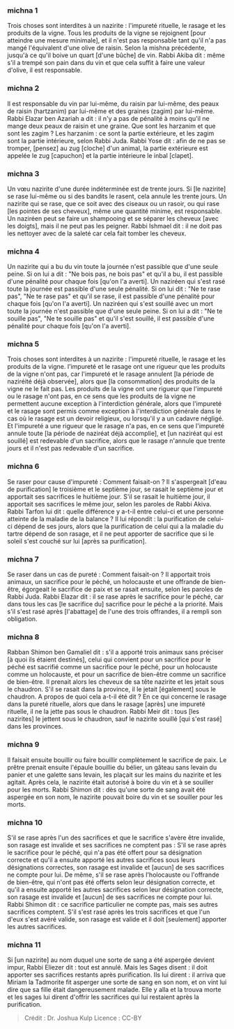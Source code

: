 
### michna 1
Trois choses sont interdites à un nazirite : l'impureté rituelle, le rasage et les produits de la vigne. Tous les produits de la vigne se rejoignent [pour atteindre une mesure minimale], et il n'est pas responsable tant qu'il n'a pas mangé l'équivalent d'une olive de raisin. Selon la mishna précédente, jusqu'à ce qu'il boive un quart [d'une bûche] de vin. Rabbi Akiba dit : même s'il a trempé son pain dans du vin et que cela suffit à faire une valeur d'olive, il est responsable.

### michna 2
Il est responsable du vin par lui-même, du raisin par lui-même, des peaux de raisin (hartzanim) par lui-même et des graines (zagim) par lui-même. Rabbi Elazar ben Azariah a dit : il n'y a pas de pénalité à moins qu'il ne mange deux peaux de raisin et une graine. Que sont les harzanim et que sont les zagim ? Les harzanim : ce sont la partie extérieure, et les zagim sont la partie intérieure, selon Rabbi Juda. Rabbi Yose dit : afin de ne pas se tromper, [pensez] au zug [cloche] d'un animal, la partie extérieure est appelée le zug [capuchon] et la partie intérieure le inbal [clapet].

### michna 3
Un vœu nazirite d'une durée indéterminée est de trente jours. Si [le nazirite] se rase lui-même ou si des bandits le rasent, cela annule les trente jours. Un nazirite qui se rase, que ce soit avec des ciseaux ou un rasoir, ou qui rase [les pointes de ses cheveux], même une quantité minime, est responsable. Un naziréen peut se faire un shampooing et se séparer les cheveux [avec les doigts], mais il ne peut pas les peigner. Rabbi Ishmael dit : il ne doit pas les nettoyer avec de la saleté car cela fait tomber les cheveux.

### michna 4
Un nazirite qui a bu du vin toute la journée n'est passible que d'une seule peine. Si on lui a dit : "Ne bois pas, ne bois pas" et qu'il a bu, il est passible d'une pénalité pour chaque fois [qu'on l'a averti]. Un naziréen qui s'est rasé toute la journée est passible d'une seule pénalité. Si on lui dit : "Ne te rase pas", "Ne te rase pas" et qu'il se rase, il est passible d'une pénalité pour chaque fois [qu'on l'a averti]. Un naziréen qui s'est souillé avec un mort toute la journée n'est passible que d'une seule peine. Si on lui a dit : "Ne te souille pas", "Ne te souille pas" et qu'il s'est souillé, il est passible d'une pénalité pour chaque fois [qu'on l'a averti].

### michna 5
Trois choses sont interdites à un nazirite : l'impureté rituelle, le rasage et les produits de la vigne. l'impureté et le rasage ont une rigueur que les produits de la vigne n'ont pas, car l'impureté et le rasage annulent [la période de naziréité déjà observée], alors que [la consommation] des produits de la vigne ne le fait pas. Les produits de la vigne ont une rigueur que l'impureté ou le rasage n'ont pas, en ce sens que les produits de la vigne ne permettent aucune exception à l'interdiction générale, alors que l'impureté et le rasage sont permis comme exception à l'interdiction générale dans le cas où le rasage est un devoir religieux, ou lorsqu'il y a un cadavre négligé. Et l'impureté a une rigueur que le rasage n'a pas, en ce sens que l'impureté annule toute [la période de naziréat déjà accomplie], et [un naziréat qui est souillé] est redevable d'un sacrifice, alors que le rasage n'annule que trente jours et il n'est pas redevable d'un sacrifice.

### michna 6
Se raser pour cause d'impureté :  Comment faisait-on ? Il s'aspergeait [d'eau de purification] le troisième et le septième jour, se rasait le septième jour et apportait ses sacrifices le huitième jour. S'il se rasait le huitième jour, il apportait ses sacrifices le même jour, selon les paroles de Rabbi Akiva. Rabbi Tarfon lui dit : quelle différence y a-t-il entre celui-ci et une personne atteinte de la maladie de la balance ? Il lui répondit : la purification de celui-ci dépend de ses jours, alors que la purification de celui qui a la maladie du tartre dépend de son rasage, et il ne peut apporter de sacrifice que si le soleil s'est couché sur lui [après sa purification].

### michna 7
Se raser dans un cas de pureté : Comment faisait-on ? Il apportait trois animaux, un sacrifice pour le péché, un holocauste et une offrande de bien-être, égorgeait le sacrifice de paix et se rasait ensuite, selon les paroles de Rabbi Juda. Rabbi Elazar dit : il se rase après le sacrifice pour le péché, car dans tous les cas [le sacrifice du] sacrifice pour le péché a la priorité. Mais s'il s'est rasé après [l'abattage] de l'une des trois offrandes, il a rempli son obligation.

### michna 8
Rabban Shimon ben Gamaliel dit : s'il a apporté trois animaux sans préciser [à quoi ils étaient destinés], celui qui convient pour un sacrifice pour le péché est sacrifié comme un sacrifice pour le péché, pour un holocauste comme un holocauste, et pour un sacrifice de bien-être comme un sacrifice de bien-être. Il prenait alors les cheveux de sa tête nazirite et les jetait sous le chaudron. S'il se rasait dans la province, il le jetait [également] sous le chaudron. A propos de quoi cela a-t-il été dit ? En ce qui concerne le rasage dans la pureté rituelle, alors que dans le rasage [après] une impureté rituelle, il ne la jette pas sous le chaudron. Rabbi Meir dit : tous [les nazirites] le jettent sous le chaudron, sauf le nazirite souillé [qui s'est rasé] dans les provinces.

### michna 9
Il faisait ensuite bouillir ou faire bouillir complètement le sacrifice de paix. Le prêtre prenait ensuite l'épaule bouillie du bélier, un gâteau sans levain du panier et une galette sans levain, les plaçait sur les mains du nazirite et les agitait. Après cela, le nazirite était autorisé à boire du vin et à se souiller pour les morts. Rabbi Shimon dit : dès qu'une sorte de sang avait été aspergée en son nom, le nazirite pouvait boire du vin et se souiller pour les morts.

### michna 10
S'il se rase après l'un des sacrifices et que le sacrifice s'avère être invalide, son rasage est invalide et ses sacrifices ne comptent pas : S'il se rase après le sacrifice pour le péché, qui n'a pas été offert pour sa désignation correcte et qu'il a ensuite apporté les autres sacrifices sous leurs désignations correctes, son rasage est invalide et [aucun] de ses sacrifices ne compte pour lui. De même, s'il se rase après l'holocauste ou l'offrande de bien-être, qui n'ont pas été offerts selon leur désignation correcte, et qu'il a ensuite apporté les autres sacrifices selon leur désignation correcte, son rasage est invalide et [aucun] de ses sacrifices ne compte pour lui. Rabbi Shimon dit : ce sacrifice particulier ne compte pas, mais ses autres sacrifices comptent. S'il s'est rasé après les trois sacrifices et que l'un d'eux s'est avéré valide, son rasage est valide et il doit [seulement] apporter les autres sacrifices.

### michna 11
Si [un nazirite] au nom duquel une sorte de sang a été aspergée devient impur, Rabbi Eliezer dit : tout est annulé. Mais les Sages disent : il doit apporter ses sacrifices restants après purification. Ils lui dirent : il arriva que Miriam la Tadmorite fit asperger une sorte de sang en son nom, et on vint lui dire que sa fille était dangereusement malade. Elle y alla et la trouva morte et les sages lui dirent d'offrir les sacrifices qui lui restaient après la purification.

>Crédit : Dr. Joshua Kulp
>Licence : CC-BY